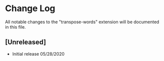 # Change Log

All notable changes to the "transpose-words" extension will be documented in this file.

## [Unreleased]

- Initial release 05/28/2020
